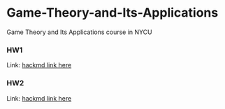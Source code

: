 # Game-Theory-and-Its-Applications
Game Theory and Its Applications course in NYCU

### HW1
Link: [hackmd link here](https://hackmd.io/_VqZNwfjRkejSZL2fVZ3yg?view)  
  
### HW2
Link: [hackmd link here](https://hackmd.io/@ml04nmPuR7WVra6z1-Lijg/Bkl_Q2JXT)  
